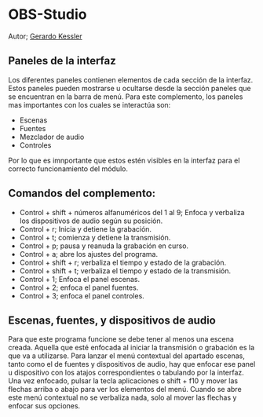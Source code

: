 # OBS-Studio

Autor; [Gerardo Kessler](http://gera.ar)  

## Paneles de la interfaz

Los diferentes paneles contienen elementos de cada sección de la interfaz. Estos paneles pueden mostrarse u ocultarse desde la sección paneles que se encuentran en la barra de menú.
Para este complemento, los paneles mas importantes con los cuales se interactúa son:

* Escenas
* Fuentes
* Mezclador de audio
* Controles

Por lo que es imnportante que estos estén visibles en la interfaz para el correcto funcionamiento del módulo.

## Comandos del complemento:

* Control + shift + números alfanuméricos del 1 al 9; Enfoca y verbaliza los dispositivos de audio según su posición.
* Control + r; Inicia y detiene la grabación.
* Control + t; comienza y detiene la transmisión.
* Control + p; pausa y reanuda la grabación en curso.
* Control + a; abre los ajustes del programa.
* Control + shift + r; verbaliza el tiempo y estado de la grabación.
* Control + shift + t; verbaliza el tiempo y estado de la transmisión.
* Control + 1; Enfoca el panel escenas.
* Control + 2; enfoca el panel fuentes.
* Control + 3; enfoca el panel controles.

## Escenas, fuentes, y dispositivos de audio

Para que este programa funcione se debe tener al menos una escena creada. Aquella que esté enfocada al iniciar la transmisión o grabación es la que va a utilizarse.
Para lanzar el menú contextual del apartado escenas, tanto como el de fuentes y dispositivos de audio, hay que enfocar ese panel u dispositivo con los atajos correspondientes o tabulando por la interfaz.
Una vez enfocado, pulsar la tecla aplicaciones o shift + f10 y mover las flechas arriba o abajo para ver los elementos del menú.
Cuando se abre este menú contextual no se verbaliza nada, solo al mover las flechas y enfocar sus opciones.

